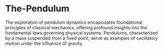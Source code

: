 # The-Pendulum
The exploration of pendulum dynamics encapsulates foundational principles of classical  mechanics, offering profound insights into the fundamental laws governing physical systems.  Pendulums, characterized by a mass suspended from a fixed point, serve as examples of  oscillatory motion under the influence of gravity
